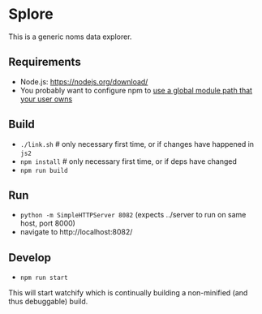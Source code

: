 # Splore

This is a generic noms data explorer.

## Requirements

* Node.js: https://nodejs.org/download/
* You probably want to configure npm to [use a global module path that your user owns](https://docs.npmjs.com/getting-started/fixing-npm-permissions)

## Build

* `./link.sh`  # only necessary first time, or if changes have happened in `js2`
* `npm install`  # only necessary first time, or if deps have changed
* `npm run build`

## Run

* `python -m SimpleHTTPServer 8082` (expects ../server to run on same host, port 8000)
* navigate to http://localhost:8082/

## Develop

* `npm run start`

This will start watchify which is continually building a non-minified (and thus debuggable) build.
